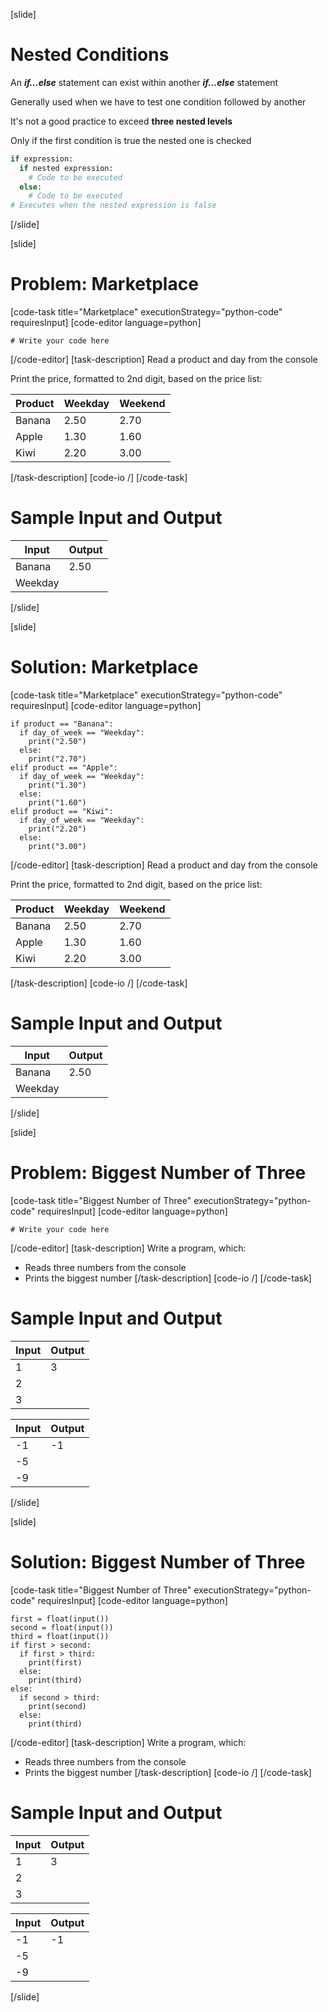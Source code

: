 [slide]
# Nested Conditions
An ***if...else*** statement can exist within another ***if...else*** statement

Generally used when we have to test one condition followed by another

It's not a good practice to exceed **three nested levels**

Only if the first condition is true the nested one is checked
```python
if expression:
  if nested expression:
    # Code to be executed
  else:
    # Code to be executed
# Executes when the nested expression is false
```
[/slide]

[slide]
# Problem: Marketplace
[code-task title="Marketplace" executionStrategy="python-code" requiresInput]
[code-editor language=python]
```
# Write your code here
```
[/code-editor]
[task-description]
Read a product and day from the console

Print the price, formatted to 2nd digit, based on the price list:

|Product|Weekday|Weekend|
|-------|-------|-------|
|Banana|2.50|2.70|
|Apple|1.30|1.60|
|Kiwi|2.20|3.00|
[/task-description]
[code-io /]
[/code-task]
# Sample Input and Output
|Input|Output|
|-----|------|
|Banana|2.50|
|Weekday||
[/slide]

[slide]
# Solution: Marketplace
[code-task title="Marketplace" executionStrategy="python-code" requiresInput]
[code-editor language=python]
```
if product == "Banana":
  if day_of_week == "Weekday":
    print("2.50")
  else:
    print("2.70")
elif product == "Apple":
  if day_of_week == "Weekday":
    print("1.30")
  else:
    print("1.60")
elif product == "Kiwi":
  if day_of_week == "Weekday":
    print("2.20")
  else:
    print("3.00")
```
[/code-editor]
[task-description]
Read a product and day from the console

Print the price, formatted to 2nd digit, based on the price list:

|Product|Weekday|Weekend|
|-------|-------|-------|
|Banana|2.50|2.70|
|Apple|1.30|1.60|
|Kiwi|2.20|3.00|
[/task-description]
[code-io /]
[/code-task]
# Sample Input and Output
|Input|Output|
|-----|------|
|Banana|2.50|
|Weekday||
[/slide]

[slide]
# Problem: Biggest Number of Three
[code-task title="Biggest Number of Three" executionStrategy="python-code" requiresInput]
[code-editor language=python]
```
# Write your code here
```
[/code-editor]
[task-description]
Write a program, which:

* Reads three numbers from the console
* Prints the biggest number
[/task-description]
[code-io /]
[/code-task]
# Sample Input and Output
|Input|Output|
|-----|------|
|1|3|
|2||
|3||

|Input|Output|
|-----|------|
|-1|-1|
|-5||
|-9||
[/slide]

[slide]
# Solution: Biggest Number of Three
[code-task title="Biggest Number of Three" executionStrategy="python-code" requiresInput]
[code-editor language=python]
```
first = float(input())
second = float(input())
third = float(input())
if first > second:
  if first > third:
    print(first)
  else:
    print(third)
else:
  if second > third:
    print(second)
  else:
    print(third)
```
[/code-editor]
[task-description]
Write a program, which:

* Reads three numbers from the console
* Prints the biggest number
[/task-description]
[code-io /]
[/code-task]
# Sample Input and Output
|Input|Output|
|-----|------|
|1|3|
|2||
|3||

|Input|Output|
|-----|------|
|-1|-1|
|-5||
|-9||
[/slide]